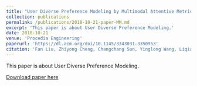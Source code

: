 ```yaml
---
title: "User Diverse Preference Modeling by Multimodal Attentive Metric Learning"
collection: publications
permalink: /publications/2018-10-21-paper-MM.md
excerpt: 'This paper is about User Diverse Preference Modeling.'
date: 2018-10-21
venue: 'Procedia Engineering'
paperurl: 'https://dl.acm.org/doi/10.1145/3343031.3350953'
citation: 'Fan Liu, Zhiyong Cheng, Changchang Sun, Yinglong Wang, Liqiang Nie, and Mohan Kankanhalli. 2019. User Diverse Preference Modeling by Multimodal Attentive Metric Learning. In Proceedings of the 27th ACM International Conference on Multimedia (MM '19). Association for Computing Machinery, New York, NY, USA, 1526–1534.'
---
```


This paper is about User Diverse Preference Modeling.

[Download paper here](https://dl.acm.org/doi/10.1145/3343031.3350953)

